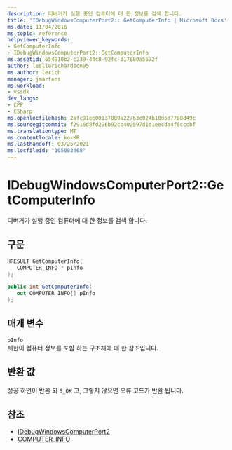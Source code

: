 ```yaml
---
description: 디버거가 실행 중인 컴퓨터에 대 한 정보를 검색 합니다.
title: 'IDebugWindowsComputerPort2:: GetComputerInfo | Microsoft Docs'
ms.date: 11/04/2016
ms.topic: reference
helpviewer_keywords:
- GetComputerInfo
- IDebugWindowsComputerPort2::GetComputerInfo
ms.assetid: 654910b2-c239-44c8-92fc-317680a5672f
author: leslierichardson95
ms.author: lerich
manager: jmartens
ms.workload:
- vssdk
dev_langs:
- CPP
- CSharp
ms.openlocfilehash: 2afc91ee00137889a22763c024b10d5d7788d49c
ms.sourcegitcommit: f2916d8fd296b92cc402597d1d1eecda4f6cccbf
ms.translationtype: MT
ms.contentlocale: ko-KR
ms.lasthandoff: 03/25/2021
ms.locfileid: "105083468"
---
```

# <a name="idebugwindowscomputerport2getcomputerinfo"></a>IDebugWindowsComputerPort2::GetComputerInfo
디버거가 실행 중인 컴퓨터에 대 한 정보를 검색 합니다.

## <a name="syntax"></a>구문

```cpp
HRESULT GetComputerInfo(
   COMPUTER_INFO * pInfo
);
```

```csharp
public int GetComputerInfo(
   out COMPUTER_INFO[] pInfo
);
```

## <a name="parameters"></a>매개 변수
`pInfo`\
제한이 컴퓨터 정보를 포함 하는 구조체에 대 한 참조입니다.

## <a name="return-value"></a>반환 값
 성공 하면이 반환 되 `S_OK` 고, 그렇지 않으면 오류 코드가 반환 됩니다.

## <a name="see-also"></a>참조
- [IDebugWindowsComputerPort2](../../../extensibility/debugger/reference/idebugwindowscomputerport2.md)
- [COMPUTER_INFO](../../../extensibility/debugger/reference/computer-info.md)
